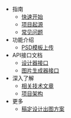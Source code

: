 * 指南
    * [快速开始](articles/1689319644311.md)
    * [项目起源](articles/1689319986889.md)
    * [常见问题](articles/1689323321667.md)
* 功能介绍
    * [PSD模板上传](articles/1687855172725.md)
* API接口文档
    * [设计器接口](https://xp.palxp.com/apidoc/index.html)
    * [图片生成器接口](https://xp.palxp.com/apidoc/screenshot.html)
* 深入了解
    * [相关技术文章](articles/1689321018561.md)
    * [项目架构](articles/1689321259854.md)
* 更多
    * [稿定设计出图方案](articles/1689320598619.md)
